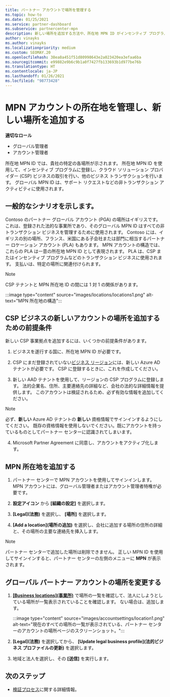 ```yaml
---
title: パートナー アカウントで場所を管理する
ms.topic: how-to
ms.date: 01/25/2021
ms.service: partner-dashboard
ms.subservice: partnercenter-mpn
description: 新しい場所を追加する方法や、所在地 MPN ID がインセンティブ プログラム、CSP ビジネス、サブスクリプション、その他のトランザクションでどのように使用されるかについて説明します。
author: vinayks
ms.author: vinayks
ms.localizationpriority: medium
ms.custom: SEOMAY.20
ms.openlocfilehash: 38ea8a451f51d80998643e2a023420ea3efaa6ba
ms.sourcegitcommit: e99882e9b6c9b1a0f7427fb133693b1d977be76b
ms.translationtype: HT
ms.contentlocale: ja-JP
ms.lasthandoff: 01/26/2021
ms.locfileid: "98773428"
---
```

# <a name="manage-your-mpn-account-locations-and-add-a-new-location"></a>MPN アカウントの所在地を管理し、新しい場所を追加する


**適切なロール**

- グローバル管理者
- アカウント管理者

所在地 MPN ID では、貴社の特定の各場所が示されます。 所在地 MPN ID を使用して、インセンティブ プログラムに登録し、クラウド ソリューション プロバイダー (CSP) ビジネスの取引を行い、他のビジネス トランザクションを行います。 グローバル MPN ID は、サポート リクエストなどの非トランザクション アクティビティに使用されます。

## <a name="the-following-is-a-typical-scenario"></a>一般的なシナリオを示します。

Contoso のパートナー グローバル アカウント (PGA) の場所はイギリスです。 これは、登録された法的な事業所であり、そのグローバル MPN ID はすべての非トランザクション ビジネスを管理するために使用されます。 Contoso には、イギリスの別の場所、フランス、米国にある子会社または部門に相当するパートナー ロケーション アカウント (PLA) もあります。 MPN アカウントの構造では、これらの PLA は一意の所在地 MPN ID として表現されます。 PLA は、CSP またはインセンティブ プログラムなどのトランザクション ビジネスに使用されます。 支払いは、特定の場所に関連付けられます。 

>[!NOTE]
>CSP テナントと MPN 所在地 ID の間には 1 対 1 の関係があります。

:::image type="content" source="images/locations/locations1.png" alt-text="MPN 所在地の構造":::

## <a name="prerequisites-in-order-to-add-a-new-account-location-for-a-csp-business"></a>CSP ビジネスの新しいアカウントの場所を追加するための前提条件

新しい CSP 事業拠点を追加するには、いくつかの前提条件があります。

1. ビジネスを遂行する国に、所在地 MPN ID が必要です。

1. CSP にまだ登録されていない[ビジネス リージョン](regional-authorization-overview.md)には、新しい Azure AD テナントが必要です。 CSP に登録するときに、これを作成してください。
 
3. 新しい AAD テナントを使用して、リージョンの CSP プログラムに登録します。
法的企業名、住所、主要連絡先の詳細など、会社の法的な詳細情報を提供します。 このアカウントは検証されるため、必ず有効な情報を追加してください。

>[!NOTE] 
 >必ず、**新しい** Azure AD テナントの **新しい** 資格情報でサインインするようにしてください。 既存の資格情報を使用しないでください。既にアカウントを持っているものとしてパートナー センターに認識されてしまいます。

4. Microsoft Partner Agreement に同意し、アカウントをアクティブ化します。

## <a name="add-an-mpn-location"></a>MPN 所在地を追加する

1. パートナー センターで MPN アカウントを使用してサインインします。 MPN アカウントには、グローバル管理者またはアカウント管理者特権が必要です。 

1. **設定アイコン** から **[組織の設定]** を選択します。

2. **[Legal]\(法務\)** を選択し、 **[場所]** を選択します。

3. **[Add a location]\(場所の追加\)** を選択し、会社に追加する場所の住所の詳細と、その場所の主要な連絡先を挿入します。

> [!NOTE]
> パートナー センターで追加した場所は削除できません。 正しい MPN ID を使用してサインインすると、パートナー センターの左側のメニューに **MPN** が表示されます。

## <a name="change-global-partner-account-location"></a>グローバル パートナー アカウントの場所を変更する

1. **[[Business locations]\(事業所\)](https://partner.microsoft.com/dashboard/account/v3/organization/legalinfo#mpn)** で場所の一覧を確認して、法人にしようとしている場所が一覧表示されていることを確認します。 ない場合は、追加します。

   :::image type="content" source="images/accountsettings/location1.png" alt-text="現在のすべての場所の一覧が表示されている、パートナー センターのアカウントの場所ページのスクリーンショット。":::

2. **[Legal]\(法務\)** を選択してから、 **[Update legal business profile]\(法的ビジネス プロファイルの更新\)** を選択します。
  
3. 地域と法人を選択し、その **[送信]** を実行します。

  
## <a name="next-steps"></a>次のステップ

- [検証プロセス](verification-responses.md)に関する詳細情報。
